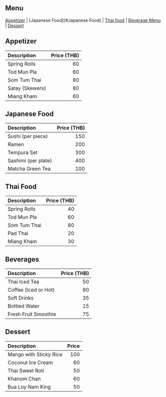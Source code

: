 ## Menu
[Appetizer](#appetizer) | [Japanese Food](#Japanese Food) | [Thai food](#Thai-Food) | [Beverage Menu](#beverages) | [Dessert](#dessert)


## Appetizer
| Description                     | Price (THB) |
|:--------------------------------|------------:|
| Spring Rolls                    |          60 |
| Tod Mun Pla                     |          60 |
| Som Tum Thai                    |          80 |
| Satay (Skewers)                 |          80 |
| Miang Kham                      |          60 |

## Japanese Food
| Description                     | Price (THB) |
|:--------------------------------|------------:|
| Sushi (per piece)               |     150     |
| Ramen                           |     200     |
| Tempura Set                     |     300     |
| Sashimi (per plate)             |     400     |
| Matcha Green Tea                |     100     |

## Thai Food 

| Description                     | Price (THB) |
|:--------------------------------|------------:|
| Spring Rolls                    |      40     |
| Tod Mun Pla                     |      60     |
| Som Tum Thai                    |      80     |
| Pad Thai                        |      20     |
| Miang Kham                      |      30     |

## Beverages
| Description          | Price (THB) |
|:---------------------|------------:|
| Thai Iced Tea        |      50     |
| Coffee (Iced or Hot) |      80     |
| Soft Drinks          |      35     |
| Bottled Water        |      15     |
| Fresh Fruit Smoothie |      75     |

## Dessert
| Description            |    Price |
| :--------------------- | -------: |
| Mango with Sticky Rice | 100 |
| Coconut Ice Cream      |  60 |
| Thai Sweet Roti        |  50 |
| Khanom Chan            |  60 |
| Bua Loy Nam King       |  50 |
